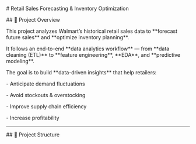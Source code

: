\# Retail Sales Forecasting \& Inventory Optimization



\## 📌 Project Overview

This project analyzes Walmart’s historical retail sales data to \*\*forecast future sales\*\* and \*\*optimize inventory planning\*\*.  

It follows an end-to-end \*\*data analytics workflow\*\* — from \*\*data cleaning (ETL)\*\* to \*\*feature engineering\*\*, \*\*EDA\*\*, and \*\*predictive modeling\*\*.



The goal is to build \*\*data-driven insights\*\* that help retailers:

\- Anticipate demand fluctuations

\- Avoid stockouts \& overstocking

\- Improve supply chain efficiency

\- Increase profitability



---



\## 📂 Project Structure

